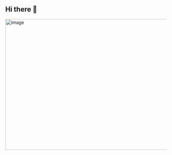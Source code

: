 ## Hi there 👋
<img width="1209" height="409" alt="image" src="https://github.com/user-attachments/assets/ef853341-7800-4f98-bca3-f8e0fb4aa64e" />


<!--
**BasitMN/BasitMN** is a ✨ _special_ ✨ repository because its `README.md` (this file) appears on your GitHub profile.

Here are some ideas to get you started:

- 🔭 I’m currently working on ...
- 🌱 I’m currently learning ...
- 👯 I’m looking to collaborate on ...
- 🤔 I’m looking for help with ...
- 💬 Ask me about ...
- 📫 How to reach me: ...
- 😄 Pronouns: ...
- ⚡ Fun fact: ...
-->
